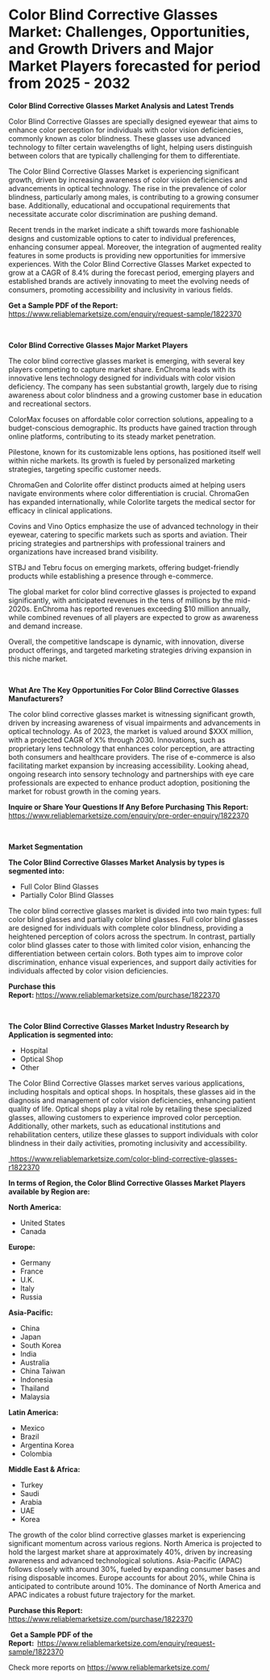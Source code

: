 <p><h1>Color Blind Corrective Glasses Market: Challenges, Opportunities, and Growth Drivers and Major Market Players forecasted for period from 2025 - 2032</h1></p><p><strong>Color Blind Corrective Glasses Market Analysis and Latest Trends</strong></p>
<p><p>Color Blind Corrective Glasses are specially designed eyewear that aims to enhance color perception for individuals with color vision deficiencies, commonly known as color blindness. These glasses use advanced technology to filter certain wavelengths of light, helping users distinguish between colors that are typically challenging for them to differentiate. </p><p>The Color Blind Corrective Glasses Market is experiencing significant growth, driven by increasing awareness of color vision deficiencies and advancements in optical technology. The rise in the prevalence of color blindness, particularly among males, is contributing to a growing consumer base. Additionally, educational and occupational requirements that necessitate accurate color discrimination are pushing demand.</p><p>Recent trends in the market indicate a shift towards more fashionable designs and customizable options to cater to individual preferences, enhancing consumer appeal. Moreover, the integration of augmented reality features in some products is providing new opportunities for immersive experiences. With the Color Blind Corrective Glasses Market expected to grow at a CAGR of 8.4% during the forecast period, emerging players and established brands are actively innovating to meet the evolving needs of consumers, promoting accessibility and inclusivity in various fields.</p></p>
<p><strong>Get a Sample PDF of the Report:&nbsp;</strong> <a href="https://www.reliablemarketsize.com/enquiry/request-sample/1822370?utm_campaign=3029&utm_medium=2&utm_source=Github&utm_content=ia&utm_term=04042025&utm_id=color-blind-corrective-glasses">https://www.reliablemarketsize.com/enquiry/request-sample/1822370</a></p>
<p>&nbsp;</p>
<p><strong>Color Blind Corrective Glasses Major Market Players</strong></p>
<p><p>The color blind corrective glasses market is emerging, with several key players competing to capture market share. EnChroma leads with its innovative lens technology designed for individuals with color vision deficiency. The company has seen substantial growth, largely due to rising awareness about color blindness and a growing customer base in education and recreational sectors. </p><p>ColorMax focuses on affordable color correction solutions, appealing to a budget-conscious demographic. Its products have gained traction through online platforms, contributing to its steady market penetration. </p><p>Pilestone, known for its customizable lens options, has positioned itself well within niche markets. Its growth is fueled by personalized marketing strategies, targeting specific customer needs. </p><p>ChromaGen and Colorlite offer distinct products aimed at helping users navigate environments where color differentiation is crucial. ChromaGen has expanded internationally, while Colorlite targets the medical sector for efficacy in clinical applications.</p><p>Covins and Vino Optics emphasize the use of advanced technology in their eyewear, catering to specific markets such as sports and aviation. Their pricing strategies and partnerships with professional trainers and organizations have increased brand visibility.</p><p>STBJ and Tebru focus on emerging markets, offering budget-friendly products while establishing a presence through e-commerce. </p><p>The global market for color blind corrective glasses is projected to expand significantly, with anticipated revenues in the tens of millions by the mid-2020s. EnChroma has reported revenues exceeding $10 million annually, while combined revenues of all players are expected to grow as awareness and demand increase. </p><p>Overall, the competitive landscape is dynamic, with innovation, diverse product offerings, and targeted marketing strategies driving expansion in this niche market.</p></p>
<p>&nbsp;</p>
<p><strong>What Are The Key Opportunities For Color Blind Corrective Glasses Manufacturers?</strong></p>
<p><p>The color blind corrective glasses market is witnessing significant growth, driven by increasing awareness of visual impairments and advancements in optical technology. As of 2023, the market is valued around $XXX million, with a projected CAGR of X% through 2030. Innovations, such as proprietary lens technology that enhances color perception, are attracting both consumers and healthcare providers. The rise of e-commerce is also facilitating market expansion by increasing accessibility. Looking ahead, ongoing research into sensory technology and partnerships with eye care professionals are expected to enhance product adoption, positioning the market for robust growth in the coming years.</p></p>
<p><strong>Inquire or Share Your Questions If Any Before Purchasing This Report:</strong> <a href="https://www.reliablemarketsize.com/enquiry/pre-order-enquiry/1822370?utm_campaign=3029&utm_medium=2&utm_source=Github&utm_content=ia&utm_term=04042025&utm_id=color-blind-corrective-glasses">https://www.reliablemarketsize.com/enquiry/pre-order-enquiry/1822370</a></p>
<p>&nbsp;</p>
<p><strong>Market Segmentation</strong></p>
<p><strong>The Color Blind Corrective Glasses Market Analysis by types is segmented into:</strong></p>
<p><ul><li>Full Color Blind Glasses</li><li>Partially Color Blind Glasses</li></ul></p>
<p><p>The color blind corrective glasses market is divided into two main types: full color blind glasses and partially color blind glasses. Full color blind glasses are designed for individuals with complete color blindness, providing a heightened perception of colors across the spectrum. In contrast, partially color blind glasses cater to those with limited color vision, enhancing the differentiation between certain colors. Both types aim to improve color discrimination, enhance visual experiences, and support daily activities for individuals affected by color vision deficiencies.</p></p>
<p><strong>Purchase this Report:&nbsp;</strong><a href="https://www.reliablemarketsize.com/purchase/1822370?utm_campaign=3029&utm_medium=2&utm_source=Github&utm_content=ia&utm_term=04042025&utm_id=color-blind-corrective-glasses">https://www.reliablemarketsize.com/purchase/1822370</a></p>
<p>&nbsp;</p>
<p><strong>The Color Blind Corrective Glasses Market Industry Research by Application is segmented into:</strong></p>
<p><ul><li>Hospital</li><li>Optical Shop</li><li>Other</li></ul></p>
<p><p>The Color Blind Corrective Glasses market serves various applications, including hospitals and optical shops. In hospitals, these glasses aid in the diagnosis and management of color vision deficiencies, enhancing patient quality of life. Optical shops play a vital role by retailing these specialized glasses, allowing customers to experience improved color perception. Additionally, other markets, such as educational institutions and rehabilitation centers, utilize these glasses to support individuals with color blindness in their daily activities, promoting inclusivity and accessibility.</p></p>
<p><a href="https://www.reliablemarketsize.com/color-blind-corrective-glasses-r1822370?utm_campaign=3029&utm_medium=2&utm_source=Github&utm_content=ia&utm_term=04042025&utm_id=color-blind-corrective-glasses">&nbsp;https://www.reliablemarketsize.com/color-blind-corrective-glasses-r1822370</a></p>
<p><strong>In terms of Region, the Color Blind Corrective Glasses Market Players available by Region are:</strong></p>
<p>
    <p> <strong> North America: </strong>
        <ul>
            <li>United States</li>
            <li>Canada</li>
        </ul>
        </p> 
    <p> <strong> Europe: </strong>
        <ul>
            <li>Germany</li>
            <li>France</li>
            <li>U.K.</li>
            <li>Italy</li>
            <li>Russia</li>
        </ul>
        </p> 
    <p> <strong> Asia-Pacific: </strong>
        <ul>
            <li>China</li>
            <li>Japan</li>
            <li>South Korea</li>
            <li>India</li>
            <li>Australia</li>
            <li>China Taiwan</li>
            <li>Indonesia</li>
            <li>Thailand</li>
            <li>Malaysia</li>
        </ul>
        </p> 
    <p> <strong> Latin America: </strong>
        <ul>
            <li>Mexico</li>
            <li>Brazil</li>
            <li>Argentina Korea</li>
            <li>Colombia</li>
        </ul>
        </p> 
    <p> <strong> Middle East & Africa: </strong>
        <ul>
            <li>Turkey</li>
            <li>Saudi</li>
            <li>Arabia</li>
            <li>UAE</li>
            <li>Korea</li>
        </ul>
    </p>
    </p>
<p><p>The growth of the color blind corrective glasses market is experiencing significant momentum across various regions. North America is projected to hold the largest market share at approximately 40%, driven by increasing awareness and advanced technological solutions. Asia-Pacific (APAC) follows closely with around 30%, fueled by expanding consumer bases and rising disposable incomes. Europe accounts for about 20%, while China is anticipated to contribute around 10%. The dominance of North America and APAC indicates a robust future trajectory for the market.</p></p>
<p><strong>Purchase this Report: </strong><a href="https://www.reliablemarketsize.com/purchase/1822370?utm_campaign=3029&utm_medium=2&utm_source=Github&utm_content=ia&utm_term=04042025&utm_id=color-blind-corrective-glasses">https://www.reliablemarketsize.com/purchase/1822370</a></p>
<p>&nbsp;<strong>Get a Sample PDF of the Report:&nbsp;&nbsp;</strong><a href="https://www.reliablemarketsize.com/enquiry/request-sample/1822370?utm_campaign=3029&utm_medium=2&utm_source=Github&utm_content=ia&utm_term=04042025&utm_id=color-blind-corrective-glasses">https://www.reliablemarketsize.com/enquiry/request-sample/1822370</a></p>
<p><strong></strong></p>
<p>Check more reports on <a href="https://www.reliablemarketsize.com/?utm_campaign=3029&utm_medium=2&utm_source=Github&utm_content=ia&utm_term=04042025&utm_id=color-blind-corrective-glasses">https://www.reliablemarketsize.com/</a></p>